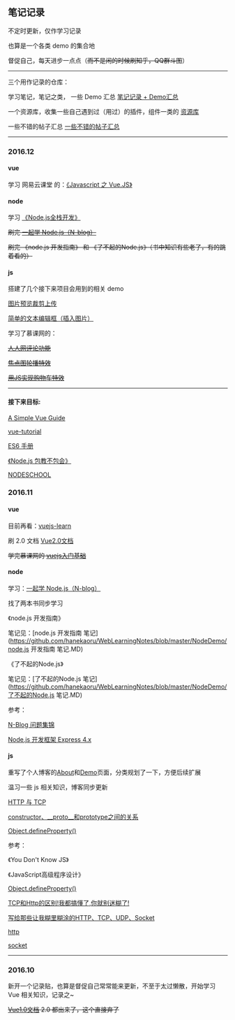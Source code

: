 ## 笔记记录

不定时更新，仅作学习记录

也算是一个各类 demo 的集合地

督促自己，每天进步一点点（~~而不是闲的时候刷知乎，QQ群斗图~~）

----

三个用作记录的仓库：

学习笔记，笔记之类， 一些 Demo 汇总 [笔记记录 + Demo汇总](https://github.com/hanekaoru/WebLearningNotes)

一个资源库，收集一些自己遇到过（用过）的插件，组件一类的 [资源库](https://github.com/hanekaoru/Repository)

一些不错的帖子汇总 [一些不错的帖子汇总](https://github.com/hanekaoru/BlogWall)


----

### 2016.12

#### vue

学习 网易云课堂 的：[《Javascript 之 Vue.JS》](http://study.163.com/course/introduction.htm?courseId=1003291032#/courseDetail)


#### node

学习 [《Node.js全栈开发》](https://course.tianmaying.com/node)

~~刷完 [一起学 Node.js（N-blog）](https://github.com/nswbmw/N-blog)~~

~~刷完 《node.js 开发指南》 和 《了不起的Node.js》（书中知识有些老了，有的跳着看的）~~


#### js

搭建了几个接下来项目会用到的相关 demo

[图片预览裁剪上传](https://github.com/hanekaoru/imgCrop-and-upload)

[简单的文本编辑框（插入图片）](https://github.com/hanekaoru/textualEdit)

学习了慕课网的：

~~[人人网评论功能](http://www.imooc.com/learn/81)~~

~~[焦点图轮播特效](http://www.imooc.com/learn/18)~~

~~[用JS实现购物车特效](http://www.imooc.com/learn/34)~~

----

#### 接下来目标:

[A Simple Vue Guide](http://cody1991.github.io/vue/2016/08/30/a-simple-vue-guide.html)

[vue-tutorial](https://github.com/MeCKodo/vue-tutorial)

[ES6 手册](https://qiutc.me/post/es6-cheatsheet.html)

[《Node.js 包教不包会》](https://github.com/alsotang/node-lessons)

[NODESCHOOL](https://nodeschool.io/zh-cn/#workshopper-list)



### 2016.11


#### vue

目前再看：[vuejs-learn](https://github.com/bhnddowinf/vuejs-learn)

刷 2.0 文档 [Vue2.0文档](https://vuefe.cn/guide/) 

~~学完慕课网的 [vuejs入门基础](http://www.imooc.com/learn/694)~~

#### node

学习：[一起学 Node.js（N-blog）](https://github.com/nswbmw/N-blog)

找了两本书同步学习

《node.js 开发指南》

笔记见：[node.js 开发指南 笔记](https://github.com/hanekaoru/WebLearningNotes/blob/master/NodeDemo/node.js 开发指南 笔记.MD)


《了不起的Node.js》

笔记见：[了不起的Node.js 笔记](https://github.com/hanekaoru/WebLearningNotes/blob/master/NodeDemo/了不起的Node.js 笔记.MD)


参考：

[N-Blog 问题集锦](http://cnodejs.org/topic/540833010256839f71e05fdc)

[Node.js 开发框架 Express 4.x](http://blog.fens.me/nodejs-express4/)


#### js

重写了个人博客的[About](http://hanekaoru.com/about/)和[Demo](http://hanekaoru.com/about/demo.html)页面，分类规划了一下，方便后续扩展

温习一些 js 相关知识，博客同步更新

[HTTP 与 TCP](http://hanekaoru.com/http-与-tcp/)

[constructor、__proto__和prototype之间的关系](http://hanekaoru.com/?p=1880)

[Object.defineProperty()](http://hanekaoru.com/object-defineproperty/)

参考：

《You Don't Know JS》

《JavaScript高级程序设计》

[Object.defineProperty()](https://developer.mozilla.org/zh-CN/docs/Web/JavaScript/Reference/Global_Objects/Object/defineProperty)

[TCP和Http的区别!我都搞懂了,你就别迷糊了!](http://www.cnblogs.com/welcomer/p/3776525.html)

[写给那些让我糊里糊涂的HTTP、TCP、UDP、Socket](http://blog.csdn.net/xijiaohuangcao/article/details/6105623)

[http](http://baike.baidu.com/link?url=Zx7BAyIqUmzRmH6E8Ig64izdjORMNIJMGT38Bhp56-3aYuGAjivOrszXOe6dAh3TuGFiRl_3jFq5Xhc8a9WXna)

[socket](http://baike.baidu.com/link?url=r4R68qKIrY7fMn29gfesmACqKooUCWnChPiEWbLLbSeIuR9m-_cs_ID26cSBkFiHrbB8WusGRRqusI_4uCBQUK)


----

### 2016.10

新开一个记录贴，也算是督促自己常常能来更新，不至于太过懒散，开始学习 Vue 相关知识，记录之~

~~[Vue1.0文档](http://vuejs.org.cn/guide/) 2.0 都出来了，这个直接弃了~~

